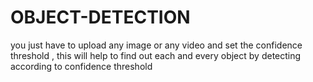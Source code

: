 # OBJECT-DETECTION
you just have to upload any image or any video and set the confidence threshold , this will help to find out each and every object by detecting according to confidence threshold
